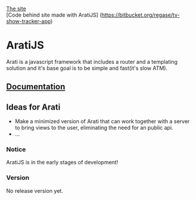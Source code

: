 [The site](http://retracktv.herokuapp.com/#/)  
[Code behind site made with AratiJS] (https://bitbucket.org/regase/tv-show-tracker-app)
# AratiJS
Arati is a javascript framework that includes a router and a templating solution and it's base goal is
to be simple and fast(it's slow ATM).

## [Documentation](https://github.com/RegAse/AratiJS/wiki)

## Ideas for Arati
- Make a minimized version of Arati that can work together with a server to bring views to the user, eliminating the need for an public api.
- ...

### Notice 
AratiJS is in the early stages of development!

### Version
No release version yet.
